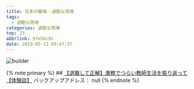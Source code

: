 ```yaml
---
title: 日本の職場--過酷な現場
tags:
  - 過酷な現場
categories: 過酷な現場
top: 23
abbrlink: 97e5bc9c
date: 2019-05-13 09:47:37
---
```

![builder](https://picsource-1259072117.cos.ap-tokyo.myqcloud.com/picsource/builder.jpg)
<!--more-->
{% note primary %}
    ## [【退職して正解】激務でつらい教師生活を振り返って【体験談】](https://shachiku.org/archives/1244)
    バックアップアドレス： null
{% endnote %}